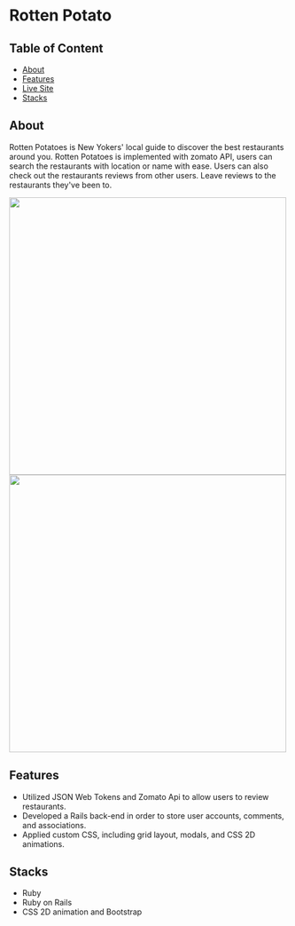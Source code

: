 <h1>Rotten Potato</h1>

## Table of Content
<ul>
  <li><a href="#About">About</a></li>
  <li><a href="#Features">Features</a></li>
  <li><a href="https://jsapp-rotten-potatoes.herokuapp.com/">Live Site</a></li>
  <li><a href="#Stacks">Stacks</a></li>
</ul>

## About
<p> Rotten Potatoes is New Yokers' local guide to discover the best restaurants around you. Rotten Potatoes is implemented with zomato API, users can search the restaurants with location or name with ease. Users can also check out the restaurants reviews from other users. Leave reviews to the restaurants they've been to.</p>

<div>
     <img align="center" width=500px src="project3_1.png"/>
     <img align="center" width=500px src="project3_2.png"/>
</div>


## Features
  <ul>
      <li>Utilized JSON Web Tokens and Zomato Api to allow users to review restaurants.</li>
      <li>Developed a Rails back-end in order to store user accounts, comments, and associations.</li>
      <li>Applied custom CSS, including grid layout, modals, and CSS 2D animations.</li>
  </ul>
  

## Stacks
  <ul>
    <li>Ruby</li>
    <li>Ruby on Rails</li>
    <li>CSS 2D animation and Bootstrap</li>
  </ul>
